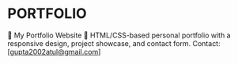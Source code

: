 # PORTFOLIO
🚀 My Portfolio Website 🚀  HTML/CSS-based personal portfolio with a responsive design, project showcase, and contact form.  Contact: [gupta2002atul@gmail.com]
